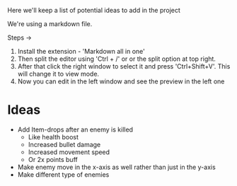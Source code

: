 Here we'll keep a list of potential ideas to add in the project

We're using a markdown file.

Steps ->
1. Install the extension - 'Markdown all in one'
2. Then split the editor using 'Ctrl + /' or or the split option at top right.
3. After that click the right window to select it and press 'Ctrl+Shift+V'. This will change it to view mode.
4. Now you can edit in the left window and see the preview in the left one

# Ideas
 - Add Item-drops after an enemy is killed
    - Like health boost
    - Increased bullet damage
    - Increased movement speed
    - Or 2x points buff
 - Make enemy move in the x-axis as well rather than just in the y-axis
 - Make different type of enemies  



